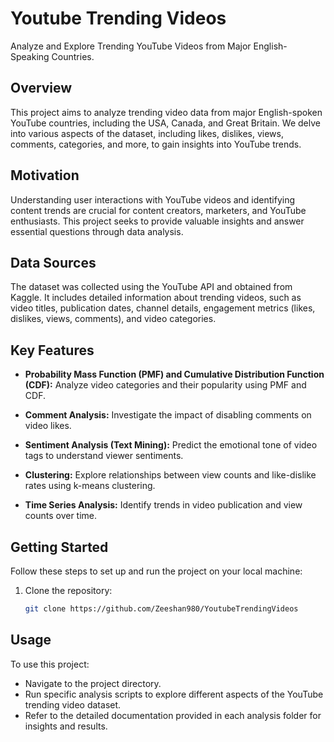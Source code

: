 # Youtube Trending Videos

Analyze and Explore Trending YouTube Videos from Major English-Speaking Countries.

## Overview

This project aims to analyze trending video data from major English-spoken YouTube countries, including the USA, Canada, and Great Britain. We delve into various aspects of the dataset, including likes, dislikes, views, comments, categories, and more, to gain insights into YouTube trends.

## Motivation

Understanding user interactions with YouTube videos and identifying content trends are crucial for content creators, marketers, and YouTube enthusiasts. This project seeks to provide valuable insights and answer essential questions through data analysis.

## Data Sources

The dataset was collected using the YouTube API and obtained from Kaggle. It includes detailed information about trending videos, such as video titles, publication dates, channel details, engagement metrics (likes, dislikes, views, comments), and video categories.

## Key Features

- **Probability Mass Function (PMF) and Cumulative Distribution Function (CDF):** Analyze video categories and their popularity using PMF and CDF.

- **Comment Analysis:** Investigate the impact of disabling comments on video likes.

- **Sentiment Analysis (Text Mining):** Predict the emotional tone of video tags to understand viewer sentiments.

- **Clustering:** Explore relationships between view counts and like-dislike rates using k-means clustering.

- **Time Series Analysis:** Identify trends in video publication and view counts over time.

## Getting Started

Follow these steps to set up and run the project on your local machine:

1. Clone the repository:
   ```bash
   git clone https://github.com/Zeeshan980/YoutubeTrendingVideos
## Usage
To use this project:

- Navigate to the project directory.
- Run specific analysis scripts to explore different aspects of the YouTube trending video dataset.
- Refer to the detailed documentation provided in each analysis folder for insights and results.


